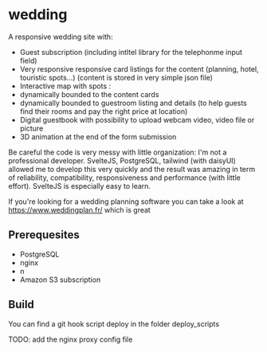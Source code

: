 # wedding
A responsive wedding site with:
- Guest subscription (including intltel library for the telephonme input field)
- Very responsive responsive card listings for the content (planning, hotel, touristic spots...) (content is stored in very simple json file)
- Interactive map with spots :
 - dynamically bounded to the content cards
 - dynamically bounded to guestroom listing and details (to help guests find their rooms and pay the right price at location)
- Digital guestbook with possibility to upload webcam video, video file or picture 
- 3D animation at the end of the form submission

Be careful the code is very messy with little organization: I'm not a professional developer.
SvelteJS, PostgreSQL, tailwind (with daisyUI) allowed me to develop this very quickly and the result was amazing in term of reliability, compatibility, responsiveness and performance (with little effort). SvelteJS is especially easy to learn.

If you're looking for a wedding planning software you can take a look at https://www.weddingplan.fr/ which is great

## Prerequesites
- PostgreSQL
- nginx
- n
- Amazon S3 subscription

## Build
You can find a git hook script deploy in the folder deploy_scripts

TODO: add the nginx proxy config file

